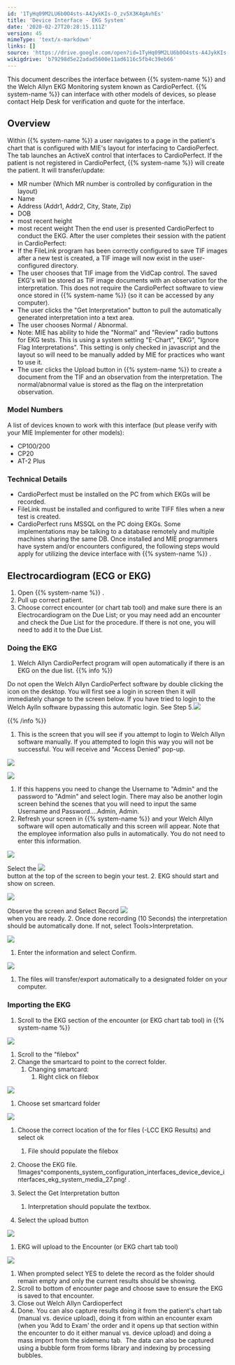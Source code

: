 ```yaml
---
id: '1TyHq09M2LU6b0O4sts-A4JykKIs-O_zv5X3K4gAvhEs'
title: 'Device Interface - EKG System'
date: '2020-02-27T20:28:15.111Z'
version: 45
mimeType: 'text/x-markdown'
links: []
source: 'https://drive.google.com/open?id=1TyHq09M2LU6b0O4sts-A4JykKIs-O_zv5X3K4gAvhEs'
wikigdrive: 'b79298d5e22adad5600e11ad6116c5fb4c39eb66'
---
```

This document describes the interface between {{% system-name %}} and the Welch Allyn EKG Monitoring system known as CardioPerfect. {{% system-name %}} can interface with other models of devices, so please contact Help Desk for verification and quote for the interface.

## Overview

Within {{% system-name %}} a user navigates to a page in the patient's chart that is configured with MIE's layout for interfacing to CardioPerfect. The tab launches an ActiveX control that interfaces to CardioPerfect. If the patient is not registered in CardioPerfect, {{% system-name %}} will create the patient. It will transfer/update:
* MR number (Which MR number is controlled by configuration in the layout)
* Name
* Address (Addr1, Addr2, City, State, Zip)
* DOB
* most recent height
* most recent weight
Then the end user is presented CardioPerfect to conduct the EKG. After the user completes their session with the patient in CardioPerfect:
* If the FileLink program has been correctly configured to save TIF images after a new test is created, a TIF image will now exist in the user-configured directory.
* The user chooses that TIF image from the VidCap control. The saved EKG's will be stored as TIF image documents with an observation for the interpretation. This does not require the CardioPerfect software to view once stored in {{% system-name %}} (so it can be accessed by any computer).
* The user clicks the "Get Interpretation" button to pull the automatically generated interpretation into a text area.
* The user chooses Normal / Abnormal.
* Note: MIE has ability to hide the "Normal" and "Review" radio buttons for EKG tests. This is using a system setting "E-Chart", "EKG", "Ignore Flag Interpretations". This setting is only checked in javascript and the layout so will need to be manually added by MIE for practices who want to use it.
* The user clicks the Upload button in {{% system-name %}} to create a document from the TIF and an observation from the interpretation. The normal/abnormal value is stored as the flag on the interpretation observation.

### Model Numbers

A list of devices known to work with this interface (but please verify with your MIE Implementer for other models):
* CP100/200
* CP20
* AT-2 Plus

### Technical Details

* CardioPerfect must be installed on the PC from which EKGs will be recorded.
* FileLink must be installed and configured to write TIFF files when a new test is created.
* CardioPerfect runs MSSQL on the PC doing EKGs. Some implementations may be talking to a database remotely and multiple machines sharing the same DB.
Once installed and MIE programmers have system and/or encounters configured, the following steps would apply for utilizing the device interface with {{% system-name %}} .

## Electrocardiogram (ECG or EKG)

1. Open {{% system-name %}} .
2. Pull up correct patient.
3. Choose correct encounter (or chart tab tool) and make sure there is an Electrocardiogram on the Due List; or you may need add an encounter and check the Due List for the procedure. If there is not one, you will need to add it to the Due List.

### Doing the EKG

1. Welch Allyn CardioPerfect program will open automatically if there is an EKG on the due list.
{{% info %}}


Do not open the Welch Allyn CardioPerfect software by double clicking the icon on the desktop. You will first see a login in screen then it will immediately change to the screen below. If you have tried to login to the Welch Aylln software bypassing this automatic login. See Step 5.![](../device-interface-ekg-system.assets/5ea8097066dca9f7316f88127e5a4e1e.png)

{{% /info %}}
1. This is the screen that you will see if you attempt to login to Welch Allyn software manually. If you attempted to login this way you will not be successful. You will receive and "Access Denied" pop-up.

![](../device-interface-ekg-system.assets/eef46d09312308a4217dd665cde1f07b.png)


![](../device-interface-ekg-system.assets/e091b3d79a8b0334a0be37448272d94e.png)

1. If this happens you need to change the Username to "Admin" and the password to "Admin" and select login. There may also be another login screen behind the scenes that you will need to input the same Username and Password….Admin, Admin.
2. Refresh your screen in {{% system-name %}} and your Welch Allyn software will open automatically and this screen will appear. Note that the employee information also pulls in automatically. You do not need to enter this information.

![](../device-interface-ekg-system.assets/5ea8097066dca9f7316f88127e5a4e1e.png)


   Select the <img src="../device-interface-ekg-system.assets/6e88aadaaf95e4eefce77e153ea882e9.png" />  
    button at the top of the screen to begin your test.
2. EKG should start and show on screen.

![](../device-interface-ekg-system.assets/b9e30b28972f7285d4114692000852bb.png)


   Observe the screen and Select Record <img src="../device-interface-ekg-system.assets/22edf80eda768aca16675a710c513a90.png" />  
    when you are ready.
2. Once done recording (10 Seconds) the interpretation should be automatically done. If not, select Tools>Interpretation.

![](../device-interface-ekg-system.assets/971a06bcf71a01e01bc2533036451831.png)

1. Enter the information and select Confirm.

![](../device-interface-ekg-system.assets/c4fa762742bead6aef8644927fff775e.png)

1. The files will transfer/export automatically to a designated folder on your computer.

### Importing the EKG

1. Scroll to the EKG section of the encounter (or EKG chart tab tool) in {{% system-name %}}

![](../device-interface-ekg-system.assets/f407c4bd87869032b289466467e1a8e6.png)

1. Scroll to the "filebox"
2. Change the smartcard to point to the correct folder.
   1. Changing smartcard:
      1. Right click on filebox

![](../device-interface-ekg-system.assets/2b683f2a7d8ec60a6ff787c8fada7df3.png)

1. Choose set smartcard folder

![](../device-interface-ekg-system.assets/d87e573b03c1ddd04e1e38bdfafd332c.png)

1. Choose the correct location of the for files (-LCC EKG Results) and select ok
   1. File should populate the filebox
1. Choose the EKG file.
!Images^components_system_configuration_interfaces_device_device_interfaces_ekg_system_media_27.png!
.

1. Select the Get Interpretation button
   1. Interpretation should populate the textbox.
1. Select the upload button

![](../device-interface-ekg-system.assets/b6ba347fdaf5aa4f06ba3acebbd91e27.png)

1. EKG will upload to the Encounter (or EKG chart tab tool)

![](../device-interface-ekg-system.assets/184862f8810cbf5dfa77ed726b98bcb7.png)

1. When prompted select YES to delete the record as the folder should remain empty and only the current results should be showing.
2. Scroll to bottom of encounter page and choose save to ensure the EKG is saved to that encounter.
3. Close out Welch Allyn Cardioperfect
4. Done.
You can also capture results doing it from the patient's chart tab (manual vs. device upload), doing it from within an encounter exam (when you ‘Add to Exam' the order and it opens up that section within the encounter to do it either manual vs. device upload) and doing a mass import from the sidemenu tab.  The data can also be captured using a bubble form from forms library and indexing by processing bubbles.
